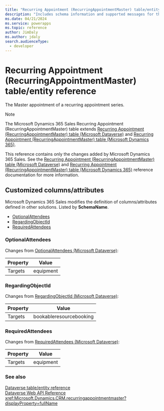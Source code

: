 ```yaml
---
title: "Recurring Appointment (RecurringAppointmentMaster) table/entity reference (Microsoft Dynamics 365 Sales) | Microsoft Docs"
description: "Includes schema information and supported messages for the Recurring Appointment (RecurringAppointmentMaster) table/entity with Microsoft Dynamics 365 Sales."
ms.date: 04/21/2024
ms.service: powerapps
ms.topic: reference
author: JimDaly
ms.author: jdaly
search.audienceType: 
  - developer
---
```


# Recurring Appointment (RecurringAppointmentMaster) table/entity reference

The Master appointment of a recurring appointment series.

> [!NOTE]
> The Microsoft Dynamics 365 Sales Recurring Appointment (RecurringAppointmentMaster) table extends [Recurring Appointment (RecurringAppointmentMaster) table (Microsoft Dataverse)](/power-apps/developer/data-platform/reference/entities/recurringappointmentmaster) and [Recurring Appointment (RecurringAppointmentMaster) table (Microsoft Dynamics 365)](/dynamics365/developer/reference/dataverse/entities/recurringappointmentmaster).
>
> This reference contains only the changes added by Microsoft Dynamics 365 Sales.
> See the [Recurring Appointment (RecurringAppointmentMaster) table (Microsoft Dataverse)](/power-apps/developer/data-platform/reference/entities/recurringappointmentmaster) and [Recurring Appointment (RecurringAppointmentMaster) table (Microsoft Dynamics 365)](/dynamics365/developer/reference/dataverse/entities/recurringappointmentmaster) reference documentation for more information.



## Customized columns/attributes

Microsoft Dynamics 365 Sales
modifies the definition of columns/attributes defined in other solutions. Listed by **SchemaName**.

- [OptionalAttendees](#BKMK_OptionalAttendees)
- [RegardingObjectId](#BKMK_RegardingObjectId)
- [RequiredAttendees](#BKMK_RequiredAttendees)

### <a name="BKMK_OptionalAttendees"></a> OptionalAttendees

Changes from [OptionalAttendees (Microsoft Dataverse)](/power-apps/developer/data-platform/reference/entities/recurringappointmentmaster#BKMK_OptionalAttendees):

|Property|Value|
|---|---|
|Targets|equipment|


### <a name="BKMK_RegardingObjectId"></a> RegardingObjectId

Changes from [RegardingObjectId (Microsoft Dataverse)](/power-apps/developer/data-platform/reference/entities/recurringappointmentmaster#BKMK_RegardingObjectId):

|Property|Value|
|---|---|
|Targets|bookableresourcebooking|


### <a name="BKMK_RequiredAttendees"></a> RequiredAttendees

Changes from [RequiredAttendees (Microsoft Dataverse)](/power-apps/developer/data-platform/reference/entities/recurringappointmentmaster#BKMK_RequiredAttendees):

|Property|Value|
|---|---|
|Targets|equipment|




### See also

[Dataverse table/entity reference](../about-entity-reference.md)  
[Dataverse Web API Reference](/power-apps/developer/data-platform/webapi/reference/about)   
<xref:Microsoft.Dynamics.CRM.recurringappointmentmaster?displayProperty=fullName>
